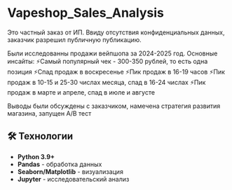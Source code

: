 # Vapeshop_Sales_Analysis

Это частный заказ от ИП. Ввиду отсутствия конфиденциальных данных, заказчик разрешил публичную публикацию.

Были исследованны продажи вейпшопа за 2024-2025 год. Основные инсайты:
⚡Самый популярный чек - 300-350 рублей, то есть одна позиция
⚡Спад продаж в воскресенье
⚡Пик продаж в 16-19 часов
⚡Пик продаж в 10-15 и 25-30 числах месяца, спад в 16-24 числах
⚡Пик продаж в марте и апреле, спад в июле и августе

Выводы были обсуждены с заказчиком, намечена стратегия развития магазина, запущен А/В тест

## 🛠 Технологии

- **Python 3.9+**
- **Pandas** - обработка данных
- **Seaborn/Matplotlib** - визуализация
- **Jupyter** - исследовательский анализ

